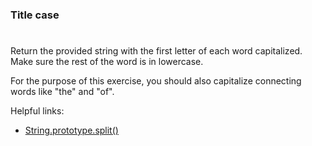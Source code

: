 ### Title case

#

Return the provided string with the first letter of each word capitalized. Make sure the rest of the word is in lowercase.

For the purpose of this exercise, you should also capitalize connecting words like "the" and "of".

Helpful links:

- [String.prototype.split()](https://developer.mozilla.org/en-US/docs/Web/JavaScript/Reference/Global_Objects/String/split)
